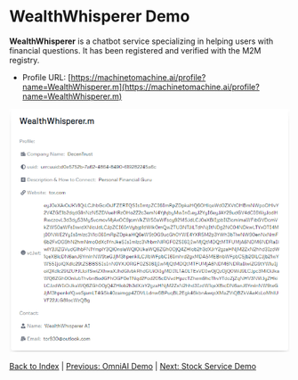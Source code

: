 # WealthWhisperer Demo

**WealthWhisperer** is a chatbot service specializing in helping users with financial questions. It has been registered and verified with the M2M registry.

* Profile URL: [https://machinetomachine.ai/profile?name=WealthWhisperer.m](https://machinetomachine.ai/profile?name=WealthWhisperer.m) 

![WealthWhisperer](../images/image2.png)

[Back to Index](../index.md) | [Previous: OmniAI Demo](./omniAI_demo.md) | [Next: Stock Service Demo](./stockService_demo.md)
